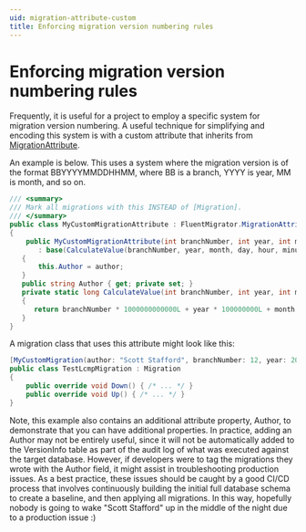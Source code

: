 ```yaml
---
uid: migration-attribute-custom
title: Enforcing migration version numbering rules
---
```


# Enforcing migration version numbering rules

Frequently, it is useful for a project to employ a specific system for migration version numbering. A useful technique for simplifying and encoding this system is with a custom attribute that inherits from [MigrationAttribute](xref:FluentMigrator.MigrationAttribute).  

An example is below.  This uses a system where the migration version is of the format BBYYYYMMDDHHMM, where BB is a branch, YYYY is year, MM is month, and so on.


```csharp
/// <summary>
/// Mark all migrations with this INSTEAD of [Migration].
/// </summary>
public class MyCustomMigrationAttribute : FluentMigrator.MigrationAttribute
{
    public MyCustomMigrationAttribute(int branchNumber, int year, int month, int day, int hour, int minute, string author)
       : base(CalculateValue(branchNumber, year, month, day, hour, minute))
   {
       this.Author = author;
   }
   public string Author { get; private set; }
   private static long CalculateValue(int branchNumber, int year, int month, int day, int hour, int minute)
   {
      return branchNumber * 1000000000000L + year * 100000000L + month * 1000000L + day * 10000L + hour * 100L + minute;
   }
}
```

A migration class that uses this attribute might look like this:

```csharp
[MyCustomMigration(author: "Scott Stafford", branchNumber: 12, year: 2012, month: 8, day: 7, hour: 14, minute: 01)]
public class TestLcmpMigration : Migration
{
    public override void Down() { /* ... */ }
    public override void Up() { /* ... */ }
}
```

Note, this example also contains an additional attribute property, Author, to demonstrate that you can have additional properties. In practice, adding an Author may not be entirely useful, since it will not be automatically added to the VersionInfo table as part of the audit log of what was executed against the target database.  However, if developers were to tag the migrations they wrote with the Author field, it might assist in troubleshooting production issues. As a best practice, these issues should be caught by a good CI/CD process that involves continuously building the initial full database schema to create a baseline, and then applying all migrations. In this way, hopefully nobody is going to wake "Scott Stafford" up in the middle of the night due to a production issue :)